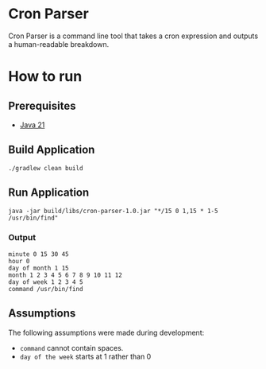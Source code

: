 # Cron Parser

Cron Parser is a command line tool that takes a cron expression and outputs a human-readable breakdown.

# How to run

## Prerequisites

- [Java 21](https://adoptium.net/en-GB/temurin/releases/?os=any&arch=any&version=21)

## Build Application

```shell
./gradlew clean build
```

## Run Application

```shell
java -jar build/libs/cron-parser-1.0.jar "*/15 0 1,15 * 1-5 /usr/bin/find"
```

### Output

```
minute 0 15 30 45
hour 0
day of month 1 15
month 1 2 3 4 5 6 7 8 9 10 11 12
day of week 1 2 3 4 5
command /usr/bin/find
```

## Assumptions

The following assumptions were made during development:

- `command` cannot contain spaces.
- `day of the week` starts at 1 rather than 0